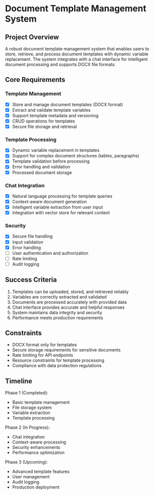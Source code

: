 # Document Template Management System

## Project Overview
A robust document template management system that enables users to store, retrieve, and process document templates with dynamic variable replacement. The system integrates with a chat interface for intelligent document processing and supports DOCX file formats.

## Core Requirements

### Template Management
- [x] Store and manage document templates (DOCX format)
- [x] Extract and validate template variables
- [x] Support template metadata and versioning
- [x] CRUD operations for templates
- [x] Secure file storage and retrieval

### Template Processing
- [x] Dynamic variable replacement in templates
- [x] Support for complex document structures (tables, paragraphs)
- [x] Template validation before processing
- [x] Error handling and validation
- [x] Processed document storage

### Chat Integration
- [x] Natural language processing for template queries
- [x] Context-aware document generation
- [x] Intelligent variable extraction from user input
- [x] Integration with vector store for relevant context

### Security
- [x] Secure file handling
- [x] Input validation
- [x] Error handling
- [ ] User authentication and authorization
- [ ] Rate limiting
- [ ] Audit logging

## Success Criteria
1. Templates can be uploaded, stored, and retrieved reliably
2. Variables are correctly extracted and validated
3. Documents are processed accurately with provided data
4. Chat interface provides accurate and helpful responses
5. System maintains data integrity and security
6. Performance meets production requirements

## Constraints
- DOCX format only for templates
- Secure storage requirements for sensitive documents
- Rate limiting for API endpoints
- Resource constraints for template processing
- Compliance with data protection regulations

## Timeline
Phase 1 (Completed):
- Basic template management
- File storage system
- Variable extraction
- Template processing

Phase 2 (In Progress):
- Chat integration
- Context-aware processing
- Security enhancements
- Performance optimization

Phase 3 (Upcoming):
- Advanced template features
- User management
- Audit logging
- Production deployment 